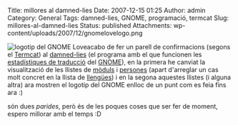 Title: millores al damned-lies
Date: 2007-12-15 01:25
Author: admin
Category: General
Tags: damned-lies, GNOME, programació, termcat
Slug: millores-al-damned-lies
Status: published
Attachments: wp-content/uploads/2007/12/gnomelovelogo.png

<img src="{static}wp-content/uploads/2007/12/gnomelovelogo.png" data-align="right" alt="logotip del GNOME Love" />acabo de fer un parell de confirmacions (segons el <a href="http://www.termcat.cat" target="_blank" rel="noopener">Termcat</a>) al <a href="http://svn.gnome.org/viewvc/damned-lies/trunk" target="_blank" rel="noopener">damned-lies</a> (el programa amb el que funcionen les <a href="http://l10n.gnome.org" target="_blank" rel="noopener">estadístiques de traducció</a> del <a href="http://www.gnome.org" target="_blank" rel="noopener">GNOME</a>), en la primera he canviat la visualització de les llistes de <a href="http://l10n.gnome.org/module/" target="_blank" rel="noopener">mòduls</a> i <a href="http://l10n.gnome.org/people" target="_blank" rel="noopener">persones</a> (apart d'arreglar un cas molt concret en la llista de <a href="http://l10n.gnome.org/languages/" target="_blank" rel="noopener">llengües</a>) i en la segona aquestes llistes (i alguna altra) ara mostren el logotip del GNOME enlloc de un punt com es feia fins ara :)

són dues *parides*, però és de les poques coses que ser fer de moment, espero millorar amb el temps :D
